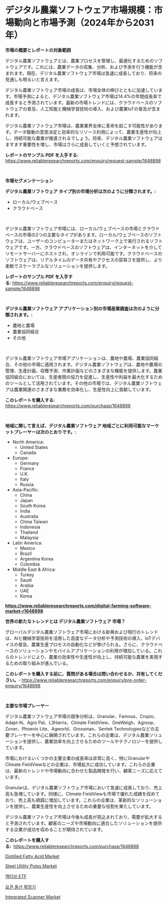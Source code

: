 <p><h1>デジタル農業ソフトウェア市場規模：市場動向と市場予測（2024年から2031年）</h1></p><p><strong>市場の概要とレポートの対象範囲</strong></p>
<p><p>デジタル農業ソフトウェアとは、農業プロセスを管理し、最適化するためのソフトウェアです。これには、農業データの収集、分析、および予測を行う機能が含まれます。現在、デジタル農業ソフトウェア市場は急速に成長しており、将来の見通しも明るいと言えます。</p><p>デジタル農業ソフトウェア市場の成長は、市場全体の伸びとともに加速しています。市場予測によると、デジタル農業ソフトウェア市場は14.4%の年間成長率で成長すると予測されています。最新の市場トレンドには、クラウドベースのソフトウェアの普及、人工知能と機械学習技術の導入、および農業IoTの普及が含まれます。</p><p>デジタル農業ソフトウェア市場は、農業業界全体に革命を起こす可能性があります。データ駆動の意思決定と効率的なリソース利用によって、農業生産性が向上し、持続可能な農業が推進されるでしょう。将来、デジタル農業ソフトウェアはますます重要性を増し、市場はさらに成長していくと予想されています。</p></p>
<p><strong>レポートのサンプル PDF を入手する:</strong> <a href="https://www.reliableresearchreports.com/enquiry/request-sample/1648898">https://www.reliableresearchreports.com/enquiry/request-sample/1648898</a></p>
<p>&nbsp;</p>
<p><strong>市場セグメンテーション</strong></p>
<p><strong>デジタル農業ソフトウェア タイプ別の市場分析は次のように分類されます。:</strong></p>
<p><ul><li>ローカル/ウェブベース</li><li>クラウドベース</li></ul></p>
<p>&nbsp;</p>
<p><p>デジタル農業ソフトウェア市場には、ローカル/ウェブベースの市場とクラウドベースの市場の2つの主要なタイプがあります。ローカル/ウェブベースのソフトウェアは、ユーザーのコンピューターまたはネットワーク上で実行されるソフトウェアです。一方、クラウドベースのソフトウェアは、インターネットを介してリモートサーバーにホストされ、オンラインで利用可能です。クラウドベースのソフトウェアは、リアルタイムのデータ共有やアクセスの容易さを提供し、より柔軟でスケーラブルなソリューションを提供します。</p></p>
<p><strong>レポートのサンプル PDF を入手する:</strong>&nbsp;<a href="https://www.reliableresearchreports.com/enquiry/request-sample/1648898">https://www.reliableresearchreports.com/enquiry/request-sample/1648898</a></p>
<p>&nbsp;</p>
<p><strong> デジタル農業ソフトウェア アプリケーション別の市場産業調査は次のように分類されます。:</strong></p>
<p><ul><li>農地と農場</li><li>農業協同組合</li><li>その他</li></ul></p>
<p>&nbsp;</p>
<p><p>デジタル農業ソフトウェア市場アプリケーションは、農地や農場、農業協同組合、その他の市場に適用されます。デジタル農業ソフトウェアは、農地や農場の管理、生産計画、収穫予測、作業計画などのさまざまな機能を提供します。農業協同組合においては、生産者間の協力を促進し、生産性や利益を最大化するためのツールとして活用されています。その他の市場では、デジタル農業ソフトウェアは農業関連のさまざまな業務を効率化し、生産性向上に貢献しています。</p></p>
<p><strong>このレポートを購入する:</strong>&nbsp; <a href="https://www.reliableresearchreports.com/purchase/1648898">https://www.reliableresearchreports.com/purchase/1648898</a></p>
<p>&nbsp;</p>
<p><strong>地域に関して言えば、デジタル農業ソフトウェア 地域ごとに利用可能なマーケットプレーヤーは次のとおりです。:</strong></p>
<p><ul>
    <li>
        North America:
        <ul>
            <li>United States</li>
            <li>Canada</li>
        </ul>
    </li>
    <li>
        Europe:
        <ul>
            <li>Germany</li>
            <li>France</li>
            <li>U.K.</li>
            <li>Italy</li>
            <li>Russia</li>
        </ul>
    </li>
    <li>
        Asia-Pacific:
        <ul>
            <li>China</li>
            <li>Japan</li>
            <li>South Korea</li>
            <li>India</li>
            <li>Australia</li>
            <li>China Taiwan</li>
            <li>Indonesia</li>
            <li>Thailand</li>
            <li>Malaysia</li>
        </ul>
    </li>
    <li>
        Latin America:
        <ul>
            <li>Mexico</li>
            <li>Brazil</li>
            <li>Argentina Korea</li>
            <li>Colombia</li>
        </ul>
    </li>
    <li>
        Middle East & Africa:
        <ul>
            <li>Turkey</li>
            <li>Saudi</li>
            <li>Arabia</li>
            <li>UAE</li>
            <li>Korea</li>
        </ul>
    </li>
    </ul></p>
<p><strong><a href="https://www.reliableresearchreports.com/digital-farming-software-market-r1648898">https://www.reliableresearchreports.com/digital-farming-software-market-r1648898</a></strong>&nbsp;</p>
<p><strong>世界の新たなトレンドとは デジタル農業ソフトウェア 市場？</strong></p>
<p><p>グローバルデジタル農業ソフトウェア市場における新興および現行のトレンドは、AIと機械学習技術を活用した高度なデータ分析や予測技術の導入、IoTデバイスの普及、農業生産プロセスの自動化などが挙げられる。さらに、クラウドベースのソリューションやモバイルアプリケーションの利用が増加している。これらのトレンドにより、農業の効率性や生産性が向上し、持続可能な農業を実現するための取り組みが進んでいる。</p></p>
<p><strong>このレポートを購入する前に、質問がある場合は問い合わせるか、共有してください。</strong>- <a href="https://www.reliableresearchreports.com/enquiry/pre-order-enquiry/1648898">https://www.reliableresearchreports.com/enquiry/pre-order-enquiry/1648898</a></p>
<p>&nbsp;</p>
<p><strong>主要な市場プレーヤー</strong></p>
<p><p>デジタル農業ソフトウェア市場の競争分析は、Granular、Famous、Cropio、Adapt-N、Agro Pal、L3Harris、Climate FieldView、OneWeigh、Agroop、Zoner、Phoenix Lite、Agworld、Grossman、Sentek Technologiesなどの主要プレーヤーを中心に展開されています。これらの企業は、デジタル農業ソリューションを提供し、農業効率を向上させるためのツールやテクノロジーを提供しています。</p><p>市場におけるいくつかの主要企業の成長率は非常に高く、特にGranularやClimate FieldViewなどの企業は、市場拡大に成功しています。これらの企業は、最新のトレンドや市場動向に合わせた製品開発を行い、顧客ニーズに応えています。</p><p>Granularは、デジタル農業ソフトウェア市場において急速に成長しており、売上高も急増しています。同様に、Climate FieldViewも市場で優れた成績を収めており、売上高も順調に増加しています。これらの企業は、革新的なソリューションを提供し、農業生産性を向上させるための重要な役割を果たしています。</p><p>デジタル農業ソフトウェア市場は今後も成長が見込まれており、需要が拡大すると予測されています。顧客のニーズや市場動向に適合したソリューションを提供する企業が成功を収めることが期待されています。</p></p>
<p><strong>このレポートを購入する:</strong>&nbsp;&nbsp;<a href="https://www.reliableresearchreports.com/purchase/1648898">https://www.reliableresearchreports.com/purchase/1648898</a></p>
<p><p><a href="https://issuu.com/reportprime-2/docs/distilled-fatty-acid-market-size-2030.pptx">Distilled Fatty Acid Market</a></p><p><a href="https://military-diascia-e68.notion.site/Steel-Utility-Poles-Market-Size-and-Market-Trends-Complete-Industry-Overview-2024-to-2031-a848a683a6ca4cd1bfe9b5c67aa343cd">Steel Utility Poles Market</a></p><p><a href="https://github.com/vs019sa3m8x/Market-Research-Report-List-1/blob/main/109104925795.md">액티브 ETF</a></p><p><a href="https://github.com/lzrvbyqzftro57/Market-Research-Report-List-1/blob/main/398295325794.md">요관 풍선 확장기</a></p><p><a href="https://view.publitas.com/reportprime-1/integrated-scanner-market-exploring-market-share-market-trends-and-future-growth/">Integrated Scanner Market</a></p></p>